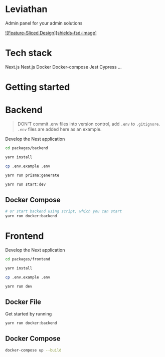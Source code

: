 # Leviathan

Admin panel for your admin solutions

[![Feature-Sliced Design][shields-fsd-image]](https://feature-sliced.design/)

# Tech stack

Next.js
Nest.js
Docker
Docker-compose
Jest
Cypress
...

# Getting started

# Backend

> DON'T commit .env files into version control, add `.env` to `.gitignore`. `.env` files are added here as an example.

Develop the Nest application

```bash
cd packages/backend

yarn install

cp .env.example .env

yarn run prisma:generate

yarn run start:dev
```

## Docker Compose

```bash
# or start backend using script, which you can start
yarn run docker:backend
```

# Frontend

Develop the Next application

```bash
cd packages/frontend

yarn install

cp .env.example .env

yarn run dev
```

## Docker File

Get started by running

```bash
yarn run docker:backend
```

## Docker Compose

```bash
docker-compose up --build
```
